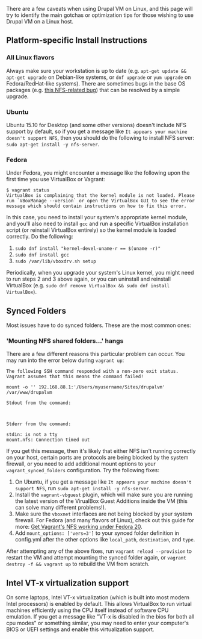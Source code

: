 There are a few caveats when using Drupal VM on Linux, and this page will try to identify the main gotchas or optimization tips for those wishing to use Drupal VM on a Linux host.

## Platform-specific Install Instructions

### All Linux flavors

Always make sure your workstation is up to date (e.g. `apt-get update && apt-get upgrade` on Debian-like systems, or `dnf upgrade` or `yum upgrade` on Fedora/RedHat-like systems). There are sometimes bugs in the base OS packages (e.g. [this NFS-related bug](https://bugs.launchpad.net/ubuntu/+source/linux/+bug/1508510)) that can be resolved by a simple upgrade.

### Ubuntu

Ubuntu 15.10 for Desktop (and some other versions) doesn't include NFS support by default, so if you get a message like `It appears your machine doesn't support NFS`, then you should do the following to install NFS server: `sudo apt-get install -y nfs-server`.

### Fedora

Under Fedora, you might encounter a message like the following upon the first time you use VirtualBox or Vagrant:

```
$ vagrant status
VirtualBox is complaining that the kernel module is not loaded. Please
run `VBoxManage --version` or open the VirtualBox GUI to see the error
message which should contain instructions on how to fix this error.
```

In this case, you need to install your system's appropriate kernel module, and you'll also need to install `gcc` and run a specific VirtualBox installation script (or reinstall VirtualBox entirely) so the kernel module is loaded correctly. Do the following:

  1. `sudo dnf install "kernel-devel-uname-r == $(uname -r)"`
  2. `sudo dnf install gcc`
  3. `sudo /var/lib/vboxdrv.sh setup`

Periodically, when you upgrade your system's Linux kernel, you might need to run steps 2 and 3 above again, or you can uninstall and reinstall VirtualBox (e.g. `sudo dnf remove VirtualBox && sudo dnf install VirtualBox`).

## Synced Folders

Most issues have to do synced folders. These are the most common ones:

### 'Mounting NFS shared folders...' hangs

There are a few different reasons this particular problem can occur. You may run into the error below during `vagrant up`:

```
The following SSH command responded with a non-zero exit status.
Vagrant assumes that this means the command failed!

mount -o '' 192.168.88.1:'/Users/myusername/Sites/drupalvm' /var/www/drupalvm

Stdout from the command:



Stderr from the command:

stdin: is not a tty
mount.nfs: Connection timed out
```

If you get this message, then it's likely that either NFS isn't running correctly on your host, certain ports are protocols are being blocked by the system firewall, or you need to add additional mount options to your `vagrant_synced_folders` configuration. Try the following fixes:

  1. On Ubuntu, if you get a message like `It appears your machine doesn't support NFS`, run `sudo apt-get install -y nfs-server`.
  2. Install the `vagrant-vbguest` plugin, which will make sure you are running the latest version of the VirualBox Guest Additions inside the VM (this can solve many different problems!).
  3. Make sure the `vboxnet` interfaces are not being blocked by your system firewall. For Fedora (and many flavors of Linux), check out this guide for more: [Get Vagrant's NFS working under Fedora 20](http://blog.bak1an.site/blog/2014/03/23/fedora-vagrant-nfs/).
  4. Add `mount_options: ['vers=3']` to your synced folder definition in config.yml after the other options like `local_path`, `destination`, and `type`.

After attempting any of the above fixes, run `vagrant reload --provision` to restart the VM and attempt mounting the synced folder again, or `vagrant destroy -f && vagrant up` to rebuild the VM from scratch.

## Intel VT-x virtualization support

On some laptops, Intel VT-x virtualization (which is built into most modern Intel processors) is enabled by default. This allows VirtualBox to run virtual machines efficiently using the CPU itself instead of software CPU emulation. If you get a message like "VT-x is disabled in the bios for both all cpu modes" or something similar, you may need to enter your computer's BIOS or UEFI settings and enable this virtualization support.
